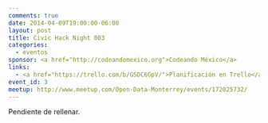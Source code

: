 ```yaml
---
comments: true
date: 2014-04-09T19:00:00-06:00
layout: post
title: Civic Hack Night 003
categories:
  - eventos
sponsor: <a href="http://codeandomexico.org">Codeando México</a>
links:
  - <a href="https://trello.com/b/GSDC6GpV/">Planificación en Trello</a>
event_id: 3
meetup: http://www.meetup.com/Open-Data-Monterrey/events/172025732/
---
```


Pendiente de rellenar.

